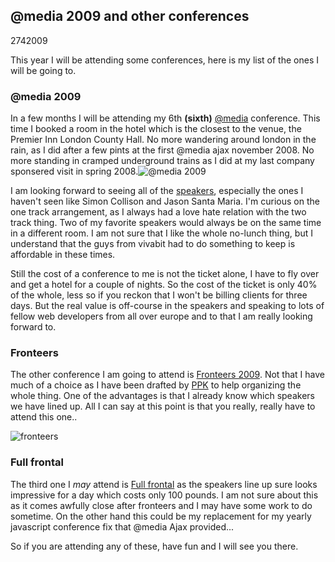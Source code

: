 <article><h1>@media 2009 and other conferences</h1><time><span class="day">27</span><span class="month">4</span><span class="year">2009</span></time><p>This year I will be attending some conferences, here is my list of the ones I will be going to.</p><h3>@media 2009</h3><p>In a few months I will be attending my 6th <strong>(sixth)</strong> <a href="http://www.vivabit.com/atmedia2009/">@media</a> conference. This time I booked a room in the hotel which is the closest to the venue, the Premier Inn London County Hall. No more wandering around london in the rain, as I did after a few pints at the first @media ajax november 2008. No more standing in cramped underground trains as I did at my last company sponsered visit in spring 2008.<img src="http://wnas.nl/images/media2009-logo.png" alt="@media 2009" /></p><p>I am looking forward to seeing all of the <a href="http://www.vivabit.com/atmedia2009/speakers/">speakers</a>, especially the ones I haven't seen like Simon Collison and Jason Santa Maria. I'm curious on the one track arrangement, as I always had a love hate relation with the two track thing. Two of my favorite speakers would always be on the same time in a different room. I am not sure that I like the whole no-lunch thing, but I understand that the guys from vivabit had to do something to keep is affordable in these times.</p><p>Still the cost of a conference to me is not the ticket alone, I have to fly over and get a hotel for a couple of nights. So the cost of the ticket is only 40% of the whole, less so if you reckon  that I won't be billing clients for three days. But the real value is off-course in the speakers and speaking to lots of fellow web developers from all over europe and to that I am really looking forward to.</p><h3>Fronteers</h3><p>The other conference I am going to attend is <a href="http://fronteers.nl/congres/2009">Fronteers 2009</a>. Not that I have much of a choice as I have been drafted by <a href="http://quirksmode.org" title="Peter-Paul Koch" rel="friend met">PPK</a> to help organizing the whole thing. One of the advantages is that I already know which speakers we have lined up. All I can say at this point is that you really, really have to attend this one..</p><p><img src="http://wnas.nl/images/fronteers-logo.png" alt="fronteers" /></p><h3>Full frontal</h3><p>The third one I <em>may</em> attend is <a href="http://2009.full-frontal.org/">Full frontal</a> as the speakers line up sure looks impressive for a day which costs only 100 pounds. I am not sure about this as it comes awfully close after fronteers and I may have some work to do sometime. On the other hand this could be my replacement for my yearly javascript conference fix that @media Ajax provided...</p><p>So if you are attending any of these, have fun and I will see you there.</p></article>